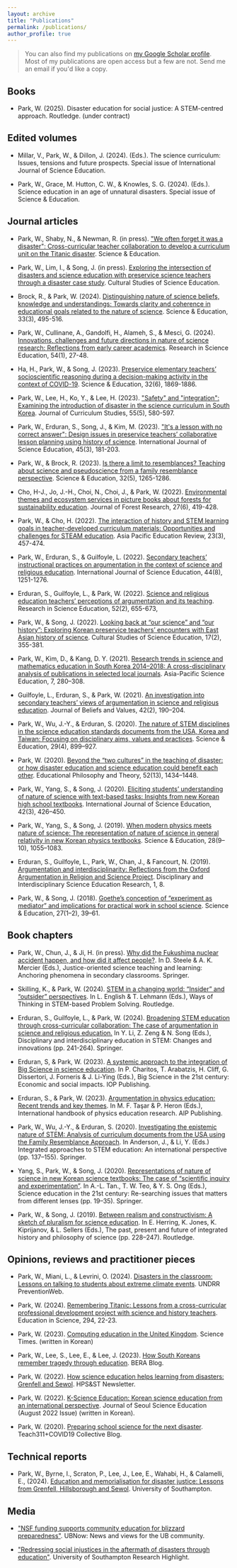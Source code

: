 ```yaml
---
layout: archive
title: "Publications"
permalink: /publications/
author_profile: true
---
```


> You can also find my publications on <a href="{{site.author.googlescholar}}">my Google Scholar profile</a>. <br/>
> Most of my publications are open access but a few are not. Send me an email if you'd like a copy. <br/>

## Books

- Park, W. (2025). Disaster education for social justice: A STEM-centred approach. Routledge. (under contract)

## Edited volumes

- Millar, V., Park, W., & Dillon, J. (2024). (Eds.). The science curriculum: Issues, tensions and future prospects. Special issue of International Journal of Science Education.

- Park, W., Grace, M. Hutton, C. W., & Knowles, S. G. (2024). (Eds.). Science education in an age of unnatural disasters. Special issue of Science & Education.

## Journal articles

- Park, W., Shaby, N., & Newman, R. (in press). ["We often forget it was a disaster": Cross-curricular teacher collaboration to develop a curriculum unit on the Titanic disaster](https://doi.org/10.1007/s11191-024-00540-0). Science & Education.

- Park, W., Lim, I., & Song, J. (in press). [Exploring the intersection of disasters and science education with preservice science teachers through a disaster case study](https://doi.org/10.1007/s11422-024-10225-3). Cultural Studies of Science Education.

- Brock, R., & Park, W. (2024). [Distinguishing nature of science beliefs, knowledge and understandings: Towards clarity and coherence in educational goals related to the nature of science](https://doi.org/10.1007/s11191-022-00368-6). Science & Education, 33(3), 495-516.

- Park, W., Cullinane, A., Gandolfi, H., Alameh, S., & Mesci, G. (2024). [Innovations, challenges and future directions in nature of science research: Reflections from early career academics](https://doi.org/10.1007/s11165-023-10102-z). Research in Science Education, 54(1), 27-48.

- Ha, H., Park, W., & Song, J. (2023). [Preservice elementary teachers’ socioscientific reasoning during a decision-making activity in the context of COVID-19](https://doi.org/10.1007/s11191-022-00359-7). Science & Education, 32(6), 1869-1886.

- Park, W., Lee, H., Ko, Y., & Lee, H. (2023). ["Safety" and "integration": Examining the introduction of disaster in the science curriculum in South Korea](https://doi.org/10.1080/00220272.2023.2239887). Journal of Curriculum Studies, 55(5), 580-597.

- Park, W., Erduran, S., Song, J., & Kim, M. (2023). ["It's a lesson with no correct answer": Design issues in preservice teachers’ collaborative lesson planning using history of science](https://doi.org/10.1080/09500693.2022.2154132). International Journal of Science Education, 45(3), 181-203.

- Park, W., & Brock, R. (2023). [Is there a limit to resemblances? Teaching about science and pseudoscience from a family resemblance perspective](https://doi.org/10.1007/s11191-022-00394-4). Science & Education, 32(5), 1265-1286.

- Cho, H-J., Jo, J.-H., Choi, N., Choi, J., & Park, W. (2022). [Environmental themes and ecosystem services in picture books about forests for sustainability education](https://doi.org/10.1080/09500693.2022.2154132). Journal of Forest Research, 27(6), 419-428.

- Park, W., & Cho, H. (2022). [The interaction of history and STEM learning goals in teacher-developed curriculum materials: Opportunities and challenges for STEAM education](https://doi.org/10.1007/s12564-022-09741-0). Asia Pacific Education Review, 23(3), 457-474.

- Park, W., Erduran, S., & Guilfoyle, L. (2022). [Secondary teachers’ instructional practices on argumentation in the context of science and religious education](https://doi.org/10.1080/09500693.2022.2074565). International Journal of Science Education, 44(8), 1251-1276.

- Erduran, S., Guilfoyle, L., & Park, W. (2022). [Science and religious education teachers’ perceptions of argumentation and its teaching](https://doi.org/10.1007/s11165-020-09966-2). Research in Science Education, 52(2), 655-673,

- Park, W., & Song, J. (2022). [Looking back at “our science” and “our history”: Exploring Korean preservice teachers’ encounters with East Asian history of science](https://doi.org/10.1007/s11422-021-10060-w). Cultural Studies of Science Education, 17(2), 355-381.

- Park, W., Kim, D., & Kang, D. Y. (2021). [Research trends in science and mathematics education in South Korea 2014–2018: A cross-disciplinary analysis of publications in selected local journals](https://doi.org/10.1163/23641177-bja10029). Asia-Pacific Science Education, 7, 280–308.

- Guilfoyle, L., Erduran, S., & Park, W. (2021). [An investigation into secondary teachers’ views of argumentation in science and religious education](https://doi.org/10.1080/13617672.2020.1805925). Journal of Beliefs and Values, 42(2), 190–204.

- Park, W., Wu, J.-Y., & Erduran, S. (2020). [The nature of STEM disciplines in the science education standards documents from the USA, Korea and Taiwan: Focusing on disciplinary aims, values and practices](https://doi.org/10.1007/s11191-020-00139-1). Science & Education, 29(4), 899–927.
 
- Park, W. (2020). [Beyond the “two cultures” in the teaching of disaster: or how disaster education and science education could benefit each other](https://doi.org/10.1080/00131857.2020.1751126). Educational Philosophy and Theory, 52(13), 1434–1448.

- Park, W., Yang, S., & Song, J. (2020). [Eliciting students’ understanding of nature of science with text-based tasks: Insights from new Korean high school textbooks](https://doi.org/10.1080/09500693.2020.1714094). International Journal of Science Education, 42(3), 426–450.

- Park, W., Yang, S., & Song, J. (2019). [When modern physics meets nature of science: The representation of nature of science in general relativity in new Korean physics textbooks](https://doi.org/10.1007/s11191-019-00075-9). Science & Education, 28(9–10), 1055–1083.

- Erduran, S., Guilfoyle, L., Park, W., Chan, J., & Fancourt, N. (2019). [Argumentation and interdisciplinarity: Reflections from the Oxford Argumentation in Religion and Science Project](https://doi.org/10.1186/s43031-019-0006-9). Disciplinary and Interdisciplinary Science Education Research, 1, 8.

- Park, W., & Song, J. (2018). [Goethe’s conception of “experiment as mediator” and implications for practical work in school science](https://doi.org/10.1007/s11191-018-9965-z). Science & Education, 27(1–2), 39–61.

## Book chapters
- Park, W., Chun, J., & Ji, H. (in press). [Why did the Fukushima nuclear accident happen, and how did it affect people?](https://doi.org/10.1007/978-3-031-76297-0_21). In D. Steele & A. K. Mercier (Eds.), Justice-oriented science teaching and learning: Anchoring phenomena in secondary classrooms. Springer. 

- Skilling, K., & Park, W. (2024). [STEM in a changing world: “Insider” and “outsider” perspectives](https://doi.org/10.4324/9781003404989-2). In L. English & T. Lehmann (Eds.), Ways of Thinking in STEM-based Problem Solving. Routledge. 

- Erduran, S., Guilfoyle, L., & Park, W. (2024). [Broadening STEM education through cross-curricular collaboration: The case of argumentation in science and religious education.](https://doi.org/10.1007/978-3-031-52924-5_12) In Y. Li, Z. Zeng & N. Song (Eds.), Disciplinary and interdisciplinary education in STEM: Changes and innovations (pp. 241-264). Springer.

- Erduran, S, & Park, W. (2023). [A systemic approach to the integration of Big Science in science education](https://doi.org/10.1088/978-0-7503-3631-4ch42). In P. Charitos, T. Arabatzis, H. Cliff, G. Dissertori, J. Forneris & J. Li-Ying (Eds.), Big Science in the 21st century: Economic and social impacts. IOP Publishing. 
- Erduran, S., & Park, W. (2023). [Argumentation in physics education: Recent trends and key themes](https://doi.org/10.1063/9780735425477_016). In M. F. Taşar & P. Heron (Eds.), International handbook of physics education research. AIP Publishing. 

- Park, W., Wu, J.-Y., & Erduran, S. (2020). [Investigating the epistemic nature of STEM: Analysis of curriculum documents from the USA using the Family Resemblance Approach](https://doi.org/10.1007/978-3-030-52229-2_8). In Anderson, J., & Li, Y. (Eds.) Integrated approaches to STEM education: An international perspective (pp. 137–155). Springer. 

- Yang, S., Park, W., & Song, J. (2020). [Representations of nature of science in new Korean science textbooks: The case of “scientific inquiry and experimentation”](https://doi.org/10.1007/978-981-15-5155-0_2). In A.-L. Tan., T. W. Teo, & Y. S. Ong (Eds.), Science education in the 21st century: Re-searching issues that matters from different lenses (pp. 19–35). Springer. 

- Park, W., & Song, J. (2019). [Between realism and constructivism: A sketch of pluralism for science education](https://doi.org/10.4324/9781351214827-14). In E. Herring, K. Jones, K. Kiprijanov, & L. Sellers (Eds.), The past, present and future of integrated history and philosophy of science (pp. 228–247). Routledge. 


## Opinions, reviews and practitioner pieces

- Park, W., Miani, L., & Levrini, O. (2024). [Disasters in the classroom: Lessons on talking to students about extreme climate events](https://www.preventionweb.net/drr-community-voices/disasters-classroom-lessons-talking-students-about-extreme-climate-events). UNDRR PreventionWeb.

- Park, W. (2024). [Remembering Titanic: Lessons from a cross-curricular professional development project with science and history teachers](/files/eistitanic.pdf). Education in Science, 294, 22-23.

- Park, W. (2023). [Computing education in the United Kingdom](https://www.sciencetimes.co.kr/news/%EC%98%81%EA%B5%AD%EC%9D%98-%EC%BB%B4%ED%93%A8%ED%8C%85-%EA%B5%90%EC%9C%A1-1/). Science Times. (written in Korean)

- Park, W., Lee, S., Lee, E., & Lee, J. (2023). [How South Koreans remember tragedy through education](https://www.bera.ac.uk/blog/how-south-koreans-remember-tragedy-through-education). BERA Blog.

- Park, W. (2022). [How science education helps learning from disasters: Grenfell and Sewol](https://www.hpsst.com/uploads/6/2/9/3/62931075/opinion_page.pdf). HPS&ST Newsletter.

- Park, W. (2022). [K-Science Education: Korean science education from an international perspective](/files/ssepark2022.pdf). Journal of Seoul Science Education (August 2022 Issue) (written in Korean).

- Park, W. (2020). [Preparing school science for the next disaster](https://www.teach311.org/2020/06/25/wonyong-park/). Teach311+COVID19 Collective Blog.

## Technical reports

- Park, W., Byrne, I., Scraton, P., Lee, J., Lee, E., Wahabi, H., & Calamelli, E., (2024). [Education and memorialisation for disaster justice: Lessons from Grenfell, Hillsborough and Sewol](https://doi.org/10.5258/SOTON/PP0070). University of Southampton. 

## Media

- ["NSF funding supports community education for blizzard preparedness"](https://www.buffalo.edu/ubnow/stories/2024/10/waight-nsf-funding-blizzard.html?utm_source=sfmc&utm_medium=email&utm_campaign=uc_ubnow&utm_content=employee_101524). UBNow: News and views for the UB community. 

- ["Redressing social injustices in the aftermath of disasters through education"](https://www.southampton.ac.uk/research/highlights/redressing-social-injustices-in-the-aftermath-of-disasters-through-education). University of Southampton Research Highlight.
